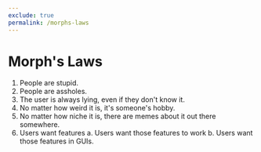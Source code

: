 ```yaml
---
exclude: true
permalink: /morphs-laws
---
```

# Morph's Laws
1. People are stupid.
2. People are assholes. 
3. The user is always lying, even if they don't know it.
4. No matter how weird it is, it's someone's hobby.
5. No matter how niche it is, there are memes about it out there somewhere.
6. Users want features
  a. Users want those features to work
  b. Users want those features in GUIs.
